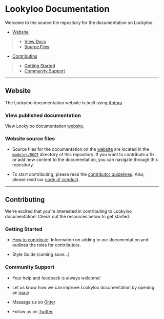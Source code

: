 # Lookyloo Documentation
Welcome to the source file repository for the documentation on Lookyloo.

* [Website](#website)
>* [View Docs](#view-published-documentation)
>* [Source Files](#website-source-files)
* [Contributing](#contributing)
>* [Getting Started](#getting-started)
>* [Community Support](#community-support)

***

## Website
The Lookyloo documentation website is built using [Antora](https://antora.org/).

### View published documentation
View Lookyloo documentation [website](https://www.lookyloo.eu/).

### Website source files
- Source files for the documentation on the [website](https://www.lookyloo.eu) are located in the [`modules/ROOT`](https://github.com/Lookyloo/docs/tree/main/modules/ROOT) directory of this repository. If you want to contribute a fix or add new content to the documentation, you can navigate through this repository. 

- To start contributing, please read the [contributor guidelines](https://www.lookyloo.eu/docs/main/contributing.html). Also, please read our [code of conduct](https://www.lookyloo.eu/docs/main/code-conduct.html).

***

## Contributing
We're excited that you're interested in contributing to Lookyloo documentation! Check out the resources below to get started.

### Getting Started
- [How to contribute](https://www.lookyloo.eu/docs/main/contributing.html): Information on adding to our documentation and outlines the roles for contributors.

- Style Guide (coming soon...)

### Community Support
- Your help and feedback is always welcome!

- Let us know how we can improve Lookyloo documentation by opening an [issue](https://github.com/Lookyloo/docs/issues/new/choose) 

- Message us on [Gitter](https://gitter.im/lookyloo-app/community)

- Follow us on [Twitter](https://twitter.com/lookyloo_app)
